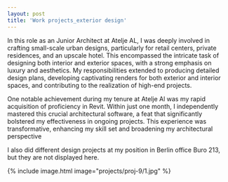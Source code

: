 ```yaml
---
layout: post
title: 'Work projects_exterior design'
---
```


In this role as an Junior Architect at Atelje AL, I was deeply involved in crafting small-scale urban designs, particularly for retail centers, private residences, and an upscale hotel. This encompassed the intricate task of designing both interior and exterior spaces, with a strong emphasis on luxury and aesthetics. My responsibilities extended to producing detailed design plans, developing captivating renders for both exterior and interior spaces, and contributing to the realization of high-end projects.

One notable achievement during my tenure at Atelje Al was my rapid acquisition of proficiency in Revit. Within just one month, I independently mastered this crucial architectural software, a feat that significantly bolstered my effectiveness in ongoing projects. This experience was transformative, enhancing my skill set and broadening my architectural perspective

I also did different design projects at my position in Berlin office Buro 213, but they are not displayed here.


{% include image.html image="projects/proj-9/1.jpg" %}
